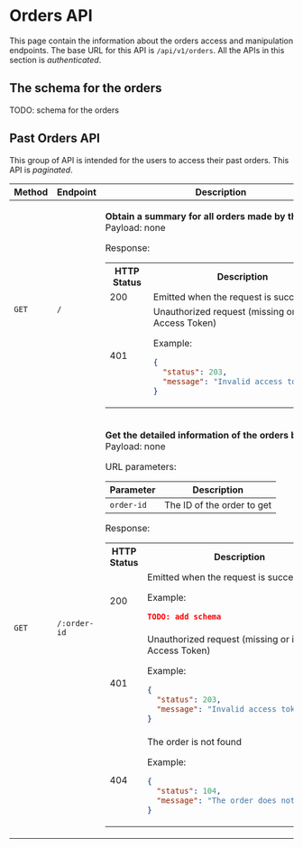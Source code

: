 # Orders API

This page contain the information about the orders access and manipulation endpoints. The base URL for this API is `/api/v1/orders`. All the APIs in this section is _authenticated_.

## The schema for the orders

TODO: schema for the orders

## Past Orders API

This group of API is intended for the users to access their past orders. This API is _paginated_.

<table>
<tr><th>Method</th><th>Endpoint</th><th>Description</th></tr>
<tbody>
<tr>
<td>

`GET`

</td><td>

`/`

</td>
<td>

**Obtain a summary for all orders made by the user**  
Payload: none

Response:

<table>
<tr><th>HTTP Status</th><th>Description</th></tr>
<tr><td>200</td><td>
Emitted when the request is succeeded
</td>
</tr>
<tr>
<td>401</td>
<td>Unauthorized request (missing or invalid Access Token)

Example:

```json
{
  "status": 203,
  "message": "Invalid access token"
}
```

</td>
</tr>
</table>
</td>
</tr>
<tr>
<td>

`GET`

</td><td>

`/:order-id`

</td>
<td>

**Get the detailed information of the orders by ID**  
Payload: none

URL parameters:

| Parameter  | Description                |
| ---------- | -------------------------- |
| `order-id` | The ID of the order to get |

Response:

<table>
<tr><th>HTTP Status</th><th>Description</th></tr>
<tr><td>200</td><td>
Emitted when the request is succeeded

Example:

```json
TODO: add schema
```

</td>
</tr>
<tr>
<td>401</td>
<td>Unauthorized request (missing or invalid Access Token)

Example:

```json
{
  "status": 203,
  "message": "Invalid access token"
}
```

</td>
</tr>
<tr>
<td>404</td>
<td>The order is not found

Example:

```json
{
  "status": 104,
  "message": "The order does not exists"
}
```

</td>
</tr>
</tr>
</table>
</td>
</tr>
</tbody>
</table>
